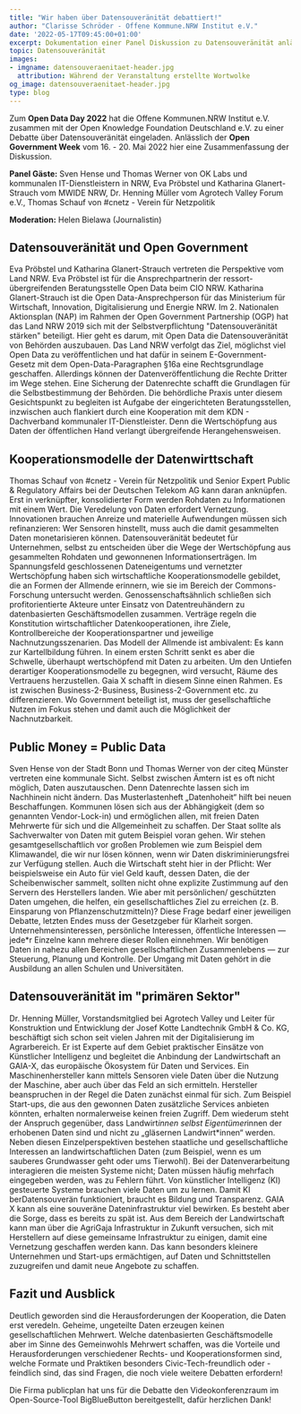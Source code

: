 ```yaml
---
title: "Wir haben über Datensouveränität debattiert!"
author: "Clarisse Schröder - Offene Kommune.NRW Institut e.V."
date: '2022-05-17T09:45:00+01:00'
excerpt: Dokumentation einer Panel Diskussion zu Datensouveränität anlässlich des Open Data Days 2022 
topic: Datensouveränität
images:
- imgname: datensouveraenitaet-header.jpg
  attribution: Während der Veranstaltung erstellte Wortwolke
og_image: datensouveraenitaet-header.jpg
type: blog
---
```


Zum **Open Data Day 2022** hat die Offene Kommunen.NRW Institut e.V. zusammen mit der Open Knowledge Foundation Deutschland e.V. zu einer Debatte über Datensouveränität eingeladen. Anlässlich der **Open Government Week** vom 16. - 20. Mai 2022 hier eine Zusammenfassung der Diskussion. 

**Panel Gäste:**
Sven Hense und Thomas Werner von OK Labs und kommunalen IT-Dienstleistern in NRW, Eva Pröbstel und Katharina Glanert-Strauch vom MWIDE NRW, Dr. Henning Müller vom Agrotech Valley Forum e.V., Thomas Schauf von #cnetz - Verein für Netzpolitik

**Moderation:**
Helen Bielawa (Journalistin)
 
## Datensouveränität und Open Government
Eva Pröbstel und Katharina Glanert-Strauch vertreten die Perspektive vom Land NRW. Eva Pröbstel ist für die Ansprechpartnerin der ressort-übergreifenden Beratungsstelle Open Data beim CIO NRW. Katharina Glanert-Strauch ist die Open Data-Ansprechperson für das Ministerium für Wirtschaft, Innovation, Digitalisierung und Energie NRW. Im 2. Nationalen Aktionsplan (NAP) im Rahmen der Open Government Partnership (OGP) hat das Land NRW 2019 sich mit der Selbstverpflichtung "Datensouveränität stärken" beteiligt. Hier geht es darum, mit Open Data die Datensouveränität von Behörden auszubauen. 
Das Land NRW verfolgt das Ziel, möglichst viel Open Data zu veröffentlichen und hat dafür in seinem E-Government-Gesetz mit dem Open-Data-Paragraphen §16a eine Rechtsgrundlage geschaffen. Allerdings können der Datenveröffentlichung die Rechte Dritter im Wege stehen. Eine Sicherung der Datenrechte schafft die Grundlagen für die Selbstbestimmung der Behörden. Die behördliche Praxis unter diesem Gesichtspunkt zu begleiten ist Aufgabe der eingerichteten Beratungsstellen, inzwischen auch flankiert durch eine Kooperation mit dem KDN - Dachverband kommunaler IT-Dienstleister. Denn die Wertschöpfung aus Daten der öffentlichen Hand verlangt übergreifende Herangehensweisen.
 
## Kooperationsmodelle der Datenwirttschaft
Thomas Schauf von #cnetz - Verein für Netzpolitik und Senior Expert Public & Regulatory Affairs bei der Deutschen Telekom AG kann daran anknüpfen. Erst in verknüpfter, konsolidierter Form werden Rohdaten zu Informationen mit einem Wert. Die Veredelung von Daten erfordert Vernetzung. Innovationen brauchen Anreize und materielle Aufwendungen müssen sich refinanzieren: Wer Sensoren hinstellt, muss auch die damit gesammelten Daten monetarisieren können. Datensouveränität bedeutet für Unternehmen, selbst zu entscheiden über die Wege der Wertschöpfung aus gesammelten Rohdaten und gewonnenen Informationserträgen.
Im Spannungsfeld geschlossenen Dateneigentums und vernetzter Wertschöpfung haben sich wirtschaftliche Kooperationsmodelle gebildet, die an Formen der Allmende erinnern, wie sie im Bereich der Commons-Forschung untersucht werden. Genossenschaftsähnlich schließen sich profitorientierte Akteure unter Einsatz von Datentreuhändern zu datenbasierten Geschäftsmodellen zusammen. Verträge regeln die Konstitution wirtschaftlicher Datenkooperationen, ihre Ziele, Kontrollbereiche der Kooperationspartner und jeweilige Nachnutzungsszenarien. Das Modell der Allmende ist ambivalent: Es kann zur Kartellbildung führen. In einem ersten Schritt senkt es aber die Schwelle, überhaupt wertschöpfend mit Daten zu arbeiten.
Um den Untiefen derartiger Kooperationsmodelle zu begegnen, wird versucht, Räume des Vertrauens herzustellen. Gaia X schafft in diesem Sinne einen Rahmen. Es ist zwischen Business-2-Business, Business-2-Government etc. zu differenzieren. Wo Government beteiligt ist, muss der gesellschaftliche Nutzen im Fokus stehen und damit auch die Möglichkeit der Nachnutzbarkeit.

## Public Money = Public Data
Sven Hense von der Stadt Bonn und Thomas Werner von der citeq Münster vertreten eine kommunale Sicht. Selbst zwischen Ämtern ist es oft nicht möglich, Daten auszutauschen. Denn Datenrechte lassen sich im Nachhinein nicht ändern. Das Musterlastenheft „Datenhoheit“ hilft bei neuen Beschaffungen. Kommunen lösen sich aus der Abhängigkeit (dem so genannten Vendor-Lock-in) und ermöglichen allen, mit freien Daten Mehrwerte für sich und die Allgemeinheit zu schaffen.
Der Staat sollte als Sachverwalter von Daten mit gutem Beispiel voran gehen. Wir stehen gesamtgesellschaftlich vor großen Problemen wie zum Beispiel dem Klimawandel, die wir nur lösen können, wenn wir Daten diskriminierungsfrei zur Verfügung stellen. Auch die Wirtschaft steht hier in der Pflicht: Wer beispielsweise ein Auto für viel Geld kauft, dessen Daten, die der Scheibenwischer sammelt, sollten nicht ohne explizite Zustimmung auf den Servern des Herstellers landen. Wie aber mit persönlichen/ geschützten Daten umgehen, die helfen, ein gesellschaftliches Ziel zu erreichen (z. B. Einsparung von Pflanzenschutzmitteln)? Diese Frage bedarf einer jeweiligen Debatte, letzten Endes muss der Gesetzgeber für Klarheit sorgen.
Unternehmensinteressen, persönliche Interessen, öffentliche Interessen — jede*r Einzelne kann mehrere dieser Rollen einnehmen. Wir benötigen Daten in nahezu allen Bereichen gesellschaftlichen Zusammenlebens — zur Steuerung, Planung und Kontrolle. Der Umgang mit Daten gehört in die Ausbildung an allen Schulen und Universitäten.

## Datensouveränität im "primären Sektor"
Dr. Henning Müller, Vorstandsmitglied bei Agrotech Valley und Leiter für Konstruktion und Entwicklung der Josef Kotte Landtechnik GmbH & Co. KG, beschäftigt sich schon seit vielen Jahren mit der Digitalisierung im Agrarbereich. Er ist Experte auf dem Gebiet praktischer Einsätze von Künstlicher Intelligenz und begleitet die Anbindung der Landwirtschaft an GAIA-X, das europäische Ökosystem für Daten und Services.
Ein Maschinenhersteller kann mittels Sensoren viele Daten über die Nutzung der Maschine, aber auch über das Feld an sich ermitteln. Hersteller beanspruchen in der Regel die Daten zunächst einmal für sich. Zum Beispiel Start-ups, die aus den gewonnen Daten zusätzliche Services anbieten könnten, erhalten normalerweise keinen freien Zugriff. Dem wiederum steht der Anspruch gegenüber, dass Landwirt*innen selbst Eigentümer*innen der erhobenen Daten sind und nicht zu „gläsernen Landwirt*innen“ werden. Neben diesen Einzelperspektiven bestehen staatliche und gesellschaftliche Interessen an landwirtschaftlichen Daten (zum Beispiel, wenn es um sauberes Grundwasser geht oder ums Tierwohl).
Bei der Datenverarbeitung interagieren die meisten Systeme nicht; Daten müssen häufig mehrfach eingegeben werden, was zu Fehlern führt. Von künstlicher Intelligenz (KI) gesteuerte Systeme brauchen viele Daten um zu lernen. Damit KI berDatensouverän funktioniert, braucht es Bildung und Transparenz. GAIA X kann als eine souveräne Dateninfrastruktur viel bewirken. Es besteht aber die Sorge, dass es bereits zu spät ist. Aus dem Bereich der Landwirtschaft kann man über die AgriGaja Infrastruktur in Zukunft versuchen, sich mit Herstellern auf diese gemeinsame Infrastruktur zu einigen, damit eine Vernetzung geschaffen werden kann. Das kann besonders kleinere Unternehmen und Start-ups ermächtigen, auf Daten und Schnittstellen zuzugreifen und damit neue Angebote zu schaffen.
 
## Fazit und Ausblick
Deutlich geworden sind die Herausforderungen der Kooperation, die Daten erst veredeln. Geheime, ungeteilte Daten erzeugen keinen gesellschaftlichen Mehrwert. Welche datenbasierten Geschäftsmodelle aber im Sinne des Gemeinwohls Mehrwert schaffen, was die Vorteile und Herausforderungen verschiedener Rechts- und Kooperationsformen sind, welche Formate und Praktiken besonders Civic-Tech-freundlich oder -feindlich sind, das sind Fragen, die noch viele weitere Debatten erfordern!

Die Firma publicplan hat uns für die Debatte den Videokonferenzraum im Open-Source-Tool BigBlueButton bereitgestellt, dafür herzlichen Dank!

